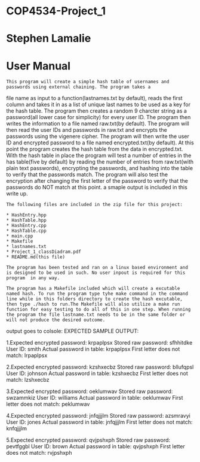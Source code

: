 # COP4534-Project_1
# Stephen Lamalie
# User Manual

	This program will create a simple hash table of usernames and passwords using external chaining. The program takes a 
file name as input to a function(lastnames.txt by default), reads the first column and takes it in as a list of unique last names to be used as a key for the hash table. The program then creates a random 9 charcter string as a password(all lower case for simplicity) for every user ID. The program then writes the information to a file named raw.txt(by default). The program will then read the user IDs and passwords in raw.txt and encrypts the passwords using the vigenere cipher. The program will then write the user ID and encrypted password to a file named encrypted.txt(by default). At this point the program creates the hash table from the data in encrypted.txt. With the hash table in place the program will test a number of entries in the has table(five by default) by reading the number of entries from raw.txt(with plain text passwords), encrypting the passwords, and hashing into the table to verify that the passwords match. The program will also test the encryption after changing the first letter of the password to verify that the passwords do NOT match at this point. a smaple output is included in this write up.  

	The following files are included in the zip file for this project:

	* HashEntry.hpp
	* HashTable.hpp
	* HashEntry.cpp
	* HashTable.cpp
	* main.cpp
	* Makefile
	* lastnames.txt
	* Project_1_classDiadram.pdf
	* README.md(this file)

	The program has been tested and ran on a linux based environment and is designed to be used in such. No user inpout is required for this program  in any way.

	The program has a Makefile included which will create a excutable named hash. To run the program type tyhe make command in the command line while in this folders directory to create the hash excutable, then type ./hash to run.The Makefile will also utilize a make run function for easy testing to do all of this in one step. When running the program the file lastname.txt needs to be in the same folder or will not produce the desired outcome.

output goes to colsole:
EXPECTED SAMPLE OUTPUT:

1.Expected encrypted password: krpaplpsx   Stored raw password: sfhhitdke   User ID: smith
     Actual password in table: krpaplpsx
  First letter does not match: lrpaplpsx

2.Expected encrypted password: kzshxecbz   Stored raw password: bllufqpsl   User ID: johnson
     Actual password in table: kzshxecbz
  First letter does not match: lzshxecbz

3.Expected encrypted password: oeklumwav   Stored raw password: swzammkiz   User ID: williams
     Actual password in table: oeklumwav
  First letter does not match: peklumwav

4.Expected encrypted password: jnfqjjjlm   Stored raw password: azsmravyi   User ID: jones
     Actual password in table: jnfqjjjlm
  First letter does not match: knfqjjjlm

5.Expected encrypted password: qvjpshxph   Stored raw password: pevtfggbl   User ID: brown
     Actual password in table: qvjpshxph
  First letter does not match: rvjpshxph





